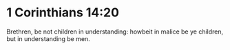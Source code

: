 # 1 Corinthians 14:20

Brethren, be not children in understanding: howbeit in malice be ye children, but in understanding be men.
